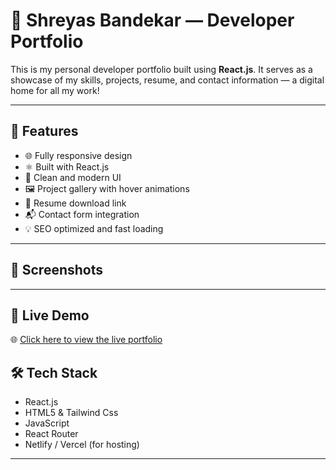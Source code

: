 # 💼 Shreyas Bandekar — Developer Portfolio

This is my personal developer portfolio built using **React.js**. It serves as a showcase of my skills, projects, resume, and contact information — a digital home for all my work!

---

## 🚀 Features

- 🌐 Fully responsive design
- ⚛️ Built with React.js
- 🎨 Clean and modern UI
- 🖼️ Project gallery with hover animations
- 📄 Resume download link
- 📬 Contact form integration
- 💡 SEO optimized and fast loading

---

## 📸 Screenshots

---

##  🚀 Live Demo

🌐 [Click here to view the live portfolio]()

## 🛠️ Tech Stack

- React.js
- HTML5 & Tailwind Css
- JavaScript
- React Router
- Netlify / Vercel (for hosting)

---
